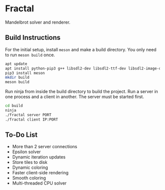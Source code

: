 # Fractal

Mandelbrot solver and renderer.

## Build Instructions

For the initial setup, install `meson` and make a build directory. You only need to run `meson build` once.

```bash
apt update
apt install python-pip3 g++ libsdl2-dev libsdl2-ttf-dev libsdl2-image-dev libgmp-dev libcairo2-dev
pip3 install meson
mkdir build
meson build
```

Run ninja from inside the build directory to build the project. Run a server in one process and a client in another. The server must be started first.

```bash
cd build
ninja
./fractal server PORT
./fractal client IP:PORT
```

## To-Do List

- More than 2 server connections
- Epsilon solver
- Dynamic iteration updates
- Store tiles to disk
- Dynamic coloring
- Faster client-side rendering
- Smooth coloring
- Multi-threaded CPU solver
